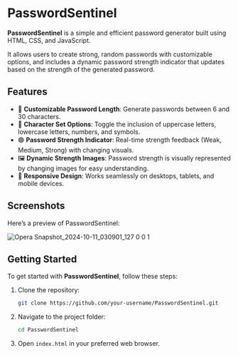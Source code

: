 # PasswordSentinel

**PasswordSentinel** is a simple and efficient password generator built using HTML, CSS, and JavaScript.

It allows users to create strong, random passwords with customizable options, and includes a dynamic password strength indicator that updates based on the strength of the generated password.

## Features

- 🔑 **Customizable Password Length**: Generate passwords between 6 and 30 characters.
- 🔐 **Character Set Options**: Toggle the inclusion of uppercase letters, lowercase letters, numbers, and symbols.
- 🟢 **Password Strength Indicator**: Real-time strength feedback (Weak, Medium, Strong) with changing visuals.
- 🖼️ **Dynamic Strength Images**: Password strength is visually represented by changing images for easy understanding.
- 📱 **Responsive Design**: Works seamlessly on desktops, tablets, and mobile devices.

## Screenshots
Here’s a preview of PasswordSentinel:

![Opera Snapshot_2024-10-11_030901_127 0 0 1](https://github.com/user-attachments/assets/02c33967-af0a-431f-9b24-0bf019af8ceb)

## Getting Started

To get started with **PasswordSentinel**, follow these steps:

1. Clone the repository:
   ```bash
   git clone https://github.com/your-username/PasswordSentinel.git
   ```
2. Navigate to the project folder:
   ```bash
   cd PasswordSentinel
   ```
3. Open `index.html` in your preferred web browser.

